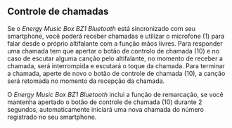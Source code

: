 ## Controle de chamadas

Se o *Energy Music Box BZ1 Bluetooth* está sincronizado com seu smartphone, você poderá receber chamadas e utilizar o microfone (1) para falar desde o próprio altifalante com a função mãos livres. Para responder uma chamada tem que apertar o botão de controlo de chamada (10) e no caso de escutar alguma canção pelo altifalante, no momento de receber a chamada, será interrompida e escutará o toque da chamada. Para terminar a chamada, aperte de novo o botão de controle de chamada (10), a canção será retomada no momento da recepção da chamada.

O *Energy Music Box BZ1 Bluetooth* inclui a função de remarcação, se você mantenha apertado o botão de controle de chamada (10) durante 2 segundos, automaticamente iniciará uma nova chamada do número registrado no seu smartphone.
